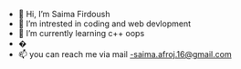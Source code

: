 - 👋 Hi, I’m Saima Firdoush
- 👀 I’m intrested in coding and web devlopment
- 🌱 I’m currently learning c++ oops
- �
- 📫 you can reach me via mail -saima.afroj.16@gmail.com

<!---
saima Firdoush is a ✨ special ✨ repository because its `README.md` (this file) appears on your GitHub profile.
You can click the Preview link to take a look at your changes.
--->
